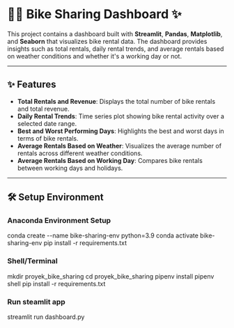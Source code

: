 # 🚴‍♀️ Bike Sharing Dashboard ✨

This project contains a dashboard built with **Streamlit**, **Pandas**, **Matplotlib**, and **Seaborn** that visualizes bike rental data. The dashboard provides insights such as total rentals, daily rental trends, and average rentals based on weather conditions and whether it's a working day or not.

---

## ✨ Features

- **Total Rentals and Revenue**: Displays the total number of bike rentals and total revenue.
- **Daily Rental Trends**: Time series plot showing bike rental activity over a selected date range.
- **Best and Worst Performing Days**: Highlights the best and worst days in terms of bike rentals.
- **Average Rentals Based on Weather**: Visualizes the average number of rentals across different weather conditions.
- **Average Rentals Based on Working Day**: Compares bike rentals between working days and holidays.

---

## 🛠️ Setup Environment

### Anaconda Environment Setup
conda create --name bike-sharing-env python=3.9
conda activate bike-sharing-env
pip install -r requirements.txt

### Shell/Terminal
mkdir proyek_bike_sharing
cd proyek_bike_sharing
pipenv install
pipenv shell
pip install -r requirements.txt

### Run steamlit app
streamlit run dashboard.py
